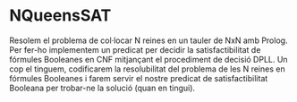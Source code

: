 # NQueensSAT
Resolem el problema de col·locar N reines en un tauler de NxN amb Prolog. Per fer-ho implementem un predicat per decidir la satisfactibilitat de fórmules Booleanes en CNF mitjançant el procediment de decisió DPLL. Un cop el tinguem, codificarem la resolubilitat del problema de les N reines en fórmules Booleanes i farem servir el nostre predicat de satisfactibilitat Booleana per trobar-ne la solució (quan en tingui).
